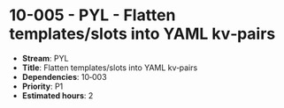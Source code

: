 
# 10-005 - PYL - Flatten templates/slots into YAML kv‑pairs

- **Stream**: PYL
- **Title**: Flatten templates/slots into YAML kv‑pairs
- **Dependencies**: 10‑003
- **Priority**: P1
- **Estimated hours**: 2

